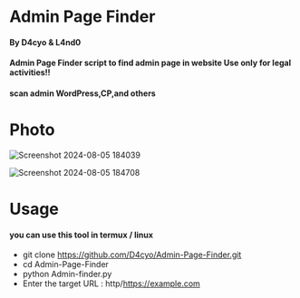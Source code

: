 # Admin Page Finder
#### By D4cyo & L4nd0
#### Admin Page Finder script to find admin page in website Use only for legal activities!!
#### scan admin WordPress,CP,and others


# Photo

![Screenshot 2024-08-05 184039](https://github.com/user-attachments/assets/9bff2a54-0eba-47af-b298-1deb5a336657)

![Screenshot 2024-08-05 184708](https://github.com/user-attachments/assets/1832ffcc-9d21-4967-9817-c8eeaa8f9c75)

# Usage 
#### you can use this tool in termux / linux

- git clone https://github.com/D4cyo/Admin-Page-Finder.git
- cd Admin-Page-Finder
- python Admin-finder.py 
- Enter the target URL : http/https://example.com

